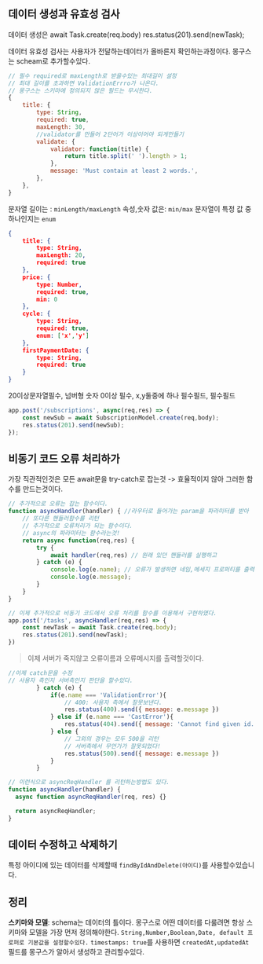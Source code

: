 ## 데이터 생성과 유효성 검사
데이터 생성은 
await Task.create(req.body)
res.status(201).send(newTask);

데이터 유효성 검사는 사용자가 전달하는데이터가 올바른지 확인하는과정이다.
몽구스는 scheam로 추가할수있다.
```js
// 필수 required로 maxLength로 받을수있는 최대길이 설정
// 최대 길이를 초과하면 ValidationErrro가 나온다.
// 몽구스는 스키마에 정의되지 않은 필드는 무시한다.
{
	title: {
		type: String,
		required: true,
		maxLength: 30,
		//validator를 만들어 2단어가 이상이어야 되게만들기
		validate: {
			validator: function(title) {
				return title.split(' ').length > 1;
			},
			message: 'Must contain at least 2 words.',
		},
	},
}
```
문자열 길이는 : `minLength/maxLength`
속성,숫자 값은: `min/max`
문자열이 특정 값 중 하나인지는 `enum`
```json
{
	title: {
		type: String,
		maxLength: 20,
		required: true
	},
	price: {
		type: Number,
		required: true,
		min: 0
	},
	cycle: {
		type: String,
		required: true,
		enum: ['x','y']	
	},
	firstPaymentDate: {
		type: String,
		required: true
	}
}
```
20이상문자열필수, 넘버형 숫자 0이상 필수, x,y둘중에 하나 필수필드, 필수필드
```js
app.post('/subscriptions', async(req,res) => {
	const newSub = await SubscriptionModel.create(req,body);
	res.status(201).send(newSub);
});
```

## 비동기 코드 오류 처리하가
가장 직관적인것은 모든 await문을 try-catch로 잡는것
-> 효율적이지 않아 그러한 함수를 만드는것이다.
```js
// 추가적으로 오류는 잡는 함수이다.
function asyncHandler(handler) { //라우터로 들어가는 param을 파라미터를 받아 
	// 또다른 핸들러함수를 리턴
	// 추가적으로 오류처리가 되는 함수이다.
	// async의 파라미터는 함수라는것!
	return async function(req,res) {
		try {
			await handler(req,res) // 원래 있던 핸들러를 실행하고
		} catch (e) {
			console.log(e.name); // 오류가 발생하면 네임,메세지 프로퍼티를 출력
			console.log(e.message);	
		}
	}
}
```
```js
// 이제 추가적으로 비동기 코드에서 오류 처리를 함수를 이용해서 구현하였다.
app.post('/tasks', asyncHandler(req,res) => {
	const newTask = await Task.create(req.body);
	res.status(201).send(newTask);
})
```
> 이제 서버가 죽지않고 오류이름과 오류메시지를 출력할것이다.
```js
//이제 catch문을 수정
// 사용자 측인지 서버측인지 판단을 할수있다.
		} catch (e) {
			if(e.name === 'ValidationError'){
				// 400: 사용자 측에서 잘못보낸다.
				res.status(400).send({ message: e.message })
			} else if (e.name === 'CastError'){
				res.status(404).send({ message: 'Cannot find given id.'})
			} else {
				// 그외의 경우는 모두 500을 리턴
				// 서버측에서 무언가가 잘못되었다!
				res.status(500).send({ message: e.message })
			}
		}
```
```js
// 이런식으로 asyncReqHandler 를 리턴하는방법도 있다.
function asyncHandler(handler) {
  async function asyncReqHandler(req, res) {}

  return asyncReqHandler;
}
```

## 데이터 수정하고 삭제하기
특정 아이디에 있는 데이터를 삭제할때
`findByIdAndDelete(아이디)`를 사용할수있습니다.

## 정리
**스키마와 모델**: schema는 데이터의 틀이다. 몽구스로 어떤 데이터를 다룰려면 항상 스키마와 모델을 가장 먼저 정의해야한다.
`String,Number,Boolean,Date, default 프로퍼로 기본값을 설정할수있다.`
`timestamps: true`를 사용하면 `createdAt,updatedAt` 필드를 몽구스가 알아서 생성하고 관리할수있다.
